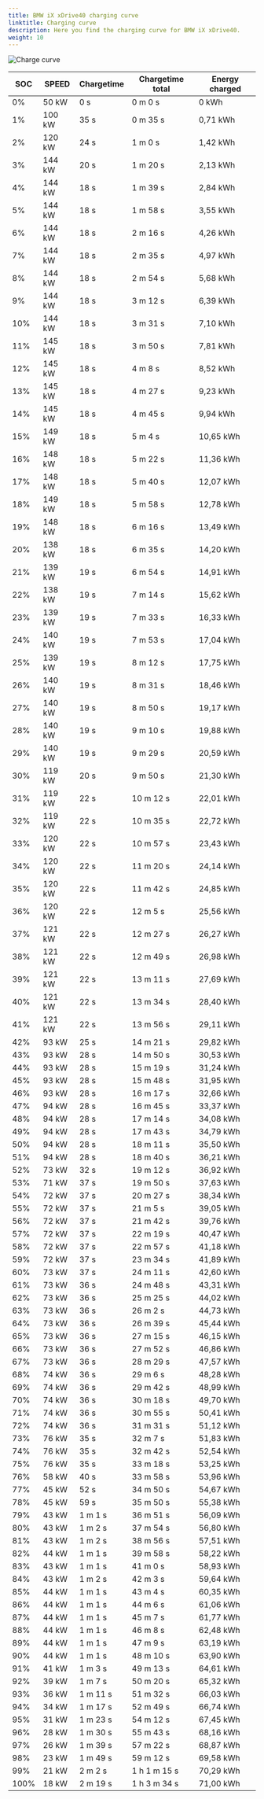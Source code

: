 ```yaml
---
title: BMW iX xDrive40 charging curve
linktitle: Charging curve
description: Here you find the charging curve for BMW iX xDrive40. 
weight: 10
---
```

<!-- markdownlint-disable MD033 -->
![Charge curve](../chargingcurve.svg  "Charging curve")




|SOC | SPEED|Chargetime | Chargetime total | Energy charged |
|-----|-----|-----|-----|-----|
|0%|50 kW|  0 s|  0 m 0 s |0 kWh |
|1%|100 kW|  35 s|  0 m 35 s |0,71 kWh |
|2%|120 kW|  24 s|  1 m 0 s |1,42 kWh |
|3%|144 kW|  20 s|  1 m 20 s |2,13 kWh |
|4%|144 kW|  18 s|  1 m 39 s |2,84 kWh |
|5%|144 kW|  18 s|  1 m 58 s |3,55 kWh |
|6%|144 kW|  18 s|  2 m 16 s |4,26 kWh |
|7%|144 kW|  18 s|  2 m 35 s |4,97 kWh |
|8%|144 kW|  18 s|  2 m 54 s |5,68 kWh |
|9%|144 kW|  18 s|  3 m 12 s |6,39 kWh |
|10%|144 kW|  18 s|  3 m 31 s |7,10 kWh |
|11%|145 kW|  18 s|  3 m 50 s |7,81 kWh |
|12%|145 kW|  18 s|  4 m 8 s |8,52 kWh |
|13%|145 kW|  18 s|  4 m 27 s |9,23 kWh |
|14%|145 kW|  18 s|  4 m 45 s |9,94 kWh |
|15%|149 kW|  18 s|  5 m 4 s |10,65 kWh |
|16%|148 kW|  18 s|  5 m 22 s |11,36 kWh |
|17%|148 kW|  18 s|  5 m 40 s |12,07 kWh |
|18%|149 kW|  18 s|  5 m 58 s |12,78 kWh |
|19%|148 kW|  18 s|  6 m 16 s |13,49 kWh |
|20%|138 kW|  18 s|  6 m 35 s |14,20 kWh |
|21%|139 kW|  19 s|  6 m 54 s |14,91 kWh |
|22%|138 kW|  19 s|  7 m 14 s |15,62 kWh |
|23%|139 kW|  19 s|  7 m 33 s |16,33 kWh |
|24%|140 kW|  19 s|  7 m 53 s |17,04 kWh |
|25%|139 kW|  19 s|  8 m 12 s |17,75 kWh |
|26%|140 kW|  19 s|  8 m 31 s |18,46 kWh |
|27%|140 kW|  19 s|  8 m 50 s |19,17 kWh |
|28%|140 kW|  19 s|  9 m 10 s |19,88 kWh |
|29%|140 kW|  19 s|  9 m 29 s |20,59 kWh |
|30%|119 kW|  20 s|  9 m 50 s |21,30 kWh |
|31%|119 kW|  22 s|  10 m 12 s |22,01 kWh |
|32%|119 kW|  22 s|  10 m 35 s |22,72 kWh |
|33%|120 kW|  22 s|  10 m 57 s |23,43 kWh |
|34%|120 kW|  22 s|  11 m 20 s |24,14 kWh |
|35%|120 kW|  22 s|  11 m 42 s |24,85 kWh |
|36%|120 kW|  22 s|  12 m 5 s |25,56 kWh |
|37%|121 kW|  22 s|  12 m 27 s |26,27 kWh |
|38%|121 kW|  22 s|  12 m 49 s |26,98 kWh |
|39%|121 kW|  22 s|  13 m 11 s |27,69 kWh |
|40%|121 kW|  22 s|  13 m 34 s |28,40 kWh |
|41%|121 kW|  22 s|  13 m 56 s |29,11 kWh |
|42%|93 kW|  25 s|  14 m 21 s |29,82 kWh |
|43%|93 kW|  28 s|  14 m 50 s |30,53 kWh |
|44%|93 kW|  28 s|  15 m 19 s |31,24 kWh |
|45%|93 kW|  28 s|  15 m 48 s |31,95 kWh |
|46%|93 kW|  28 s|  16 m 17 s |32,66 kWh |
|47%|94 kW|  28 s|  16 m 45 s |33,37 kWh |
|48%|94 kW|  28 s|  17 m 14 s |34,08 kWh |
|49%|94 kW|  28 s|  17 m 43 s |34,79 kWh |
|50%|94 kW|  28 s|  18 m 11 s |35,50 kWh |
|51%|94 kW|  28 s|  18 m 40 s |36,21 kWh |
|52%|73 kW|  32 s|  19 m 12 s |36,92 kWh |
|53%|71 kW|  37 s|  19 m 50 s |37,63 kWh |
|54%|72 kW|  37 s|  20 m 27 s |38,34 kWh |
|55%|72 kW|  37 s|  21 m 5 s |39,05 kWh |
|56%|72 kW|  37 s|  21 m 42 s |39,76 kWh |
|57%|72 kW|  37 s|  22 m 19 s |40,47 kWh |
|58%|72 kW|  37 s|  22 m 57 s |41,18 kWh |
|59%|72 kW|  37 s|  23 m 34 s |41,89 kWh |
|60%|73 kW|  37 s|  24 m 11 s |42,60 kWh |
|61%|73 kW|  36 s|  24 m 48 s |43,31 kWh |
|62%|73 kW|  36 s|  25 m 25 s |44,02 kWh |
|63%|73 kW|  36 s|  26 m 2 s |44,73 kWh |
|64%|73 kW|  36 s|  26 m 39 s |45,44 kWh |
|65%|73 kW|  36 s|  27 m 15 s |46,15 kWh |
|66%|73 kW|  36 s|  27 m 52 s |46,86 kWh |
|67%|73 kW|  36 s|  28 m 29 s |47,57 kWh |
|68%|74 kW|  36 s|  29 m 6 s |48,28 kWh |
|69%|74 kW|  36 s|  29 m 42 s |48,99 kWh |
|70%|74 kW|  36 s|  30 m 18 s |49,70 kWh |
|71%|74 kW|  36 s|  30 m 55 s |50,41 kWh |
|72%|74 kW|  36 s|  31 m 31 s |51,12 kWh |
|73%|76 kW|  35 s|  32 m 7 s |51,83 kWh |
|74%|76 kW|  35 s|  32 m 42 s |52,54 kWh |
|75%|76 kW|  35 s|  33 m 18 s |53,25 kWh |
|76%|58 kW|  40 s|  33 m 58 s |53,96 kWh |
|77%|45 kW|  52 s|  34 m 50 s |54,67 kWh |
|78%|45 kW|  59 s|  35 m 50 s |55,38 kWh |
|79%|43 kW| 1 m 1 s|  36 m 51 s |56,09 kWh |
|80%|43 kW| 1 m 2 s|  37 m 54 s |56,80 kWh |
|81%|43 kW| 1 m 2 s|  38 m 56 s |57,51 kWh |
|82%|44 kW| 1 m 1 s|  39 m 58 s |58,22 kWh |
|83%|43 kW| 1 m 1 s|  41 m 0 s |58,93 kWh |
|84%|43 kW| 1 m 2 s|  42 m 3 s |59,64 kWh |
|85%|44 kW| 1 m 1 s|  43 m 4 s |60,35 kWh |
|86%|44 kW| 1 m 1 s|  44 m 6 s |61,06 kWh |
|87%|44 kW| 1 m 1 s|  45 m 7 s |61,77 kWh |
|88%|44 kW| 1 m 1 s|  46 m 8 s |62,48 kWh |
|89%|44 kW| 1 m 1 s|  47 m 9 s |63,19 kWh |
|90%|44 kW| 1 m 1 s|  48 m 10 s |63,90 kWh |
|91%|41 kW| 1 m 3 s|  49 m 13 s |64,61 kWh |
|92%|39 kW| 1 m 7 s|  50 m 20 s |65,32 kWh |
|93%|36 kW| 1 m 11 s|  51 m 32 s |66,03 kWh |
|94%|34 kW| 1 m 17 s|  52 m 49 s |66,74 kWh |
|95%|31 kW| 1 m 23 s|  54 m 12 s |67,45 kWh |
|96%|28 kW| 1 m 30 s|  55 m 43 s |68,16 kWh |
|97%|26 kW| 1 m 39 s|  57 m 22 s |68,87 kWh |
|98%|23 kW| 1 m 49 s|  59 m 12 s |69,58 kWh |
|99%|21 kW| 2 m 2 s| 1 h 1 m 15 s |70,29 kWh |
|100%|18 kW| 2 m 19 s| 1 h 3 m 34 s |71,00 kWh |
